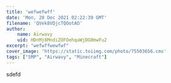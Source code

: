 ```yaml
---
title: 'wefwefwff'
date: 'Mon, 20 Dec 2021 02:22:39 GMT'
filename: 'QVek8VDjcTQOotAO'
author:
    name: Airwavy
    uid: HDnMj8MndiZOFOehqaWjDG0mwFu2
excerpt: "wefwffwewfwf"
cover_image: 'https://static.toiimg.com/photo/75503656.cms'
tags: ["SMP", "Airwavy", "Minecraft"]
---
```

sdefd